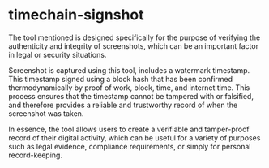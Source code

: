 # timechain-signshot

The tool mentioned is designed specifically for the purpose of verifying the authenticity and integrity of screenshots, which can be an important factor in legal or security situations. 

Screenshot is captured using this tool, includes a watermark timestamp. This timestamp signed using a block hash that has been confirmed thermodynamically by proof of work, block, time, and internet time. This process ensures that the timestamp cannot be tampered with or falsified, and therefore provides a reliable and trustworthy record of when the screenshot was taken. 

In essence, the tool allows users to create a verifiable and tamper-proof record of their digital activity, which can be useful for a variety of purposes such as legal evidence, compliance requirements, or simply for personal record-keeping.
